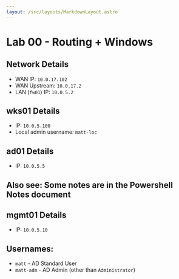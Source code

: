 ```yaml
---
layout: /src/layouts/MarkdownLayout.astro
---
```

# Lab 00 - Routing + Windows

## Network Details
* WAN IP: `10.0.17.102`
* WAN Upstream: `10.0.17.2`
* LAN (`fw01`) IP: `10.0.5.2`

## wks01 Details
* IP: `10.0.5.100`
* Local admin username: `matt-loc`

## ad01 Details
* IP:  `10.0.5.5`

## Also see: Some notes are in the Powershell Notes document

## mgmt01 Details
* IP: `10.0.5.10`

## Usernames:
* `matt` - AD Standard User
* `matt-adm` - AD Admin (other than `Administrator`)